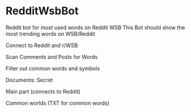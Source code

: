 # RedditWsbBot
Reddit bot for most used words on Reddit WSB
This Bot should show the most trending words on WSB/Reddit

Connect to Reddit and r/WSB

Scan Comments and Posts for Words

Filter out common words and symbols


Documents:
Secret

Main part (connects to Reddit)

Common worlds (TXT for common words)
